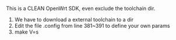 This is a CLEAN OpenWrt SDK, even exclude the toolchain dir. 

1. We have to download a external toolchain to a dir
2. Edit the file .config from line 381~391 to define your own params
3. make V=s

